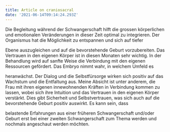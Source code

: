 ```yaml
---
title: Article on craniosacral
date: '2021-06-14T09:14:24.293Z'
---
```


Die Begleitung während der Schwangerschaft hilft die grossen körperlichen und emotionalen Veränderungen in dieser Zeit optimal zu integrieren. Der Organismus hat die Möglichkeit zu entspannen und sich auf tiefer

Ebene auszugleichen und auf die bevorstehende Geburt vorzubereiten. Das Vertrauen in den eigenen Körper ist in diesen Monaten sehr wichtig. In der Behandlung wird auf sanfte Weise die Verbindung mit den eigenen Ressourcen gefördert. Das Embryo nimmt wahr, in welchem Umfeld es

heranwächst. Der Dialog und die Selbstfürsorge wirken sich positiv auf das Wachstum und die Entfaltung aus. Meine Absicht ist unter anderem, die Frau mit ihren eigenen innewohnenden Kräften in Verbindung kommen zu lassen, wobei sich ihre Intuition und das Vertrauen in den eigenen Körper verstärkt. Dies gibt Sicherheit und Selbstvertrauen, was sich auch auf die bevorstehende Geburt positiv auswirkt. Es kann sein, dass

belastende Erfahrungen aus einer früheren Schwangerschaft und/oder Geburt erst bei einer zweiten Schwangerschaft zum Thema werden und nochmals angeschaut werden möchten.
